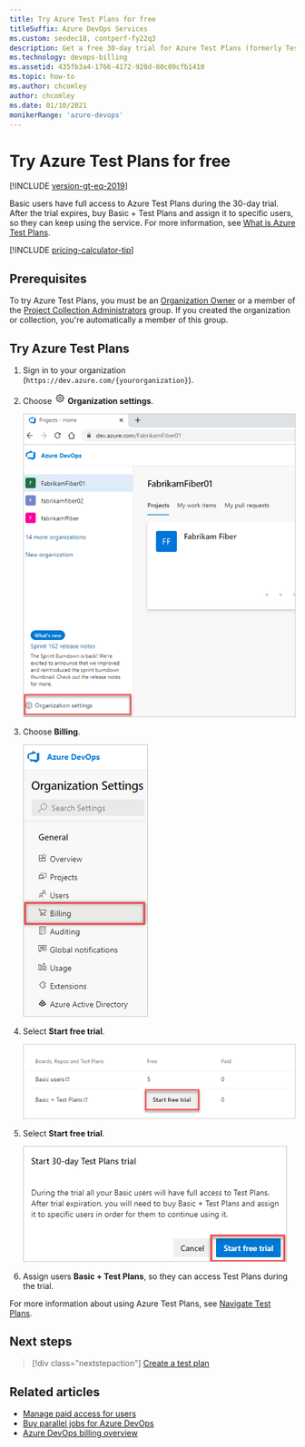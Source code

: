 ```yaml
---
title: Try Azure Test Plans for free
titleSuffix: Azure DevOps Services
ms.custom: seodec18, contperf-fy22q3
description: Get a free 30-day trial for Azure Test Plans (formerly Test Manager).
ms.technology: devops-billing
ms.assetid: 435fb3a4-1766-4172-928d-80c09cfb1410
ms.topic: how-to
ms.author: chcomley
author: chcomley
ms.date: 01/10/2021
monikerRange: 'azure-devops'
---
```


# Try Azure Test Plans for free

[!INCLUDE [version-gt-eq-2019](../../includes/version-gt-eq-2019.md)]

Basic users have full access to Azure Test Plans during the 30-day trial. After the trial expires, buy Basic + Test Plans and assign it to specific users, so they can keep using the service. For more information, see [What is Azure Test Plans](../../test/overview.md).

[!INCLUDE [pricing-calculator-tip](../../includes/pricing-calculator-tip.md)]

## Prerequisites

To try Azure Test Plans, you must be an [Organization Owner](../security/lookup-organization-owner-admin.md) or a member of the [Project Collection Administrators](../security/lookup-organization-owner-admin.md) group. If you created the organization or collection, you're automatically a member of this group.

## Try Azure Test Plans

1. Sign in to your organization (```https://dev.azure.com/{yourorganization}```).
2. Choose ![gear icon](../../media/icons/gear-icon.png) **Organization settings**.

   ![Link to "Organization settings"  highlighted.](../../media/settings/open-admin-settings-vert.png)

3. Choose **Billing**.

   ![Link to "Billing" highlighted.](media/shared/select-billing-organization-settings.png)

4. Select **Start free trial**.

   ![Link to "Start free trial" is highlighted.](media/try-additional-features/start-free-trial.png)

5. Select **Start free trial**.

    ![Select the Start free trial button.](media/try-additional-features/start-thirty-day-test-plans-trial.png)

6. Assign users **Basic + Test Plans**, so they can access Test Plans during the trial. 

For more information about using Azure Test Plans, see [Navigate Test Plans](../../test/navigate-test-plans.md).

## Next steps

> [!div class="nextstepaction"]
> [Create a test plan](../../test/create-a-test-plan.md)

## Related articles

- [Manage paid access for users](buy-basic-access-add-users.md)
- [Buy parallel jobs for Azure DevOps](../../pipelines/licensing/concurrent-jobs.md#how-much-do-parallel-jobs-cost)
- [Azure DevOps billing overview](overview.md)
